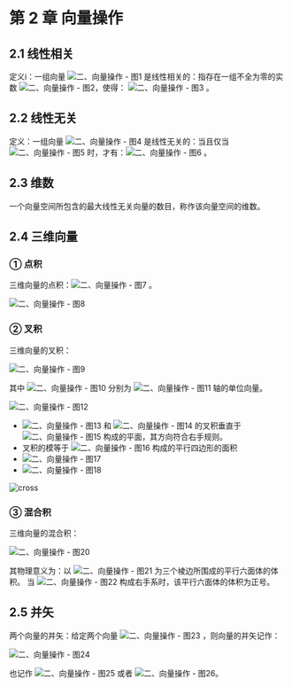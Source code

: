 # 第 2 章 向量操作

## 2.1 线性相关

定义i：一组向量 ![二、向量操作 - 图1](https://gitee.com/wugenqiang/PictureBed/raw/master/NoteBook/20200619112248.svg) 是线性相关的：指存在一组不全为零的实数 ![二、向量操作 - 图2](https://gitee.com/wugenqiang/PictureBed/raw/master/NoteBook/20200619112258.svg)，使得： ![二、向量操作 - 图3](https://gitee.com/wugenqiang/PictureBed/raw/master/NoteBook/20200619112304.svg) 。

## 2.2 线性无关

定义：一组向量 ![二、向量操作 - 图4](https://gitee.com/wugenqiang/PictureBed/raw/master/NoteBook/20200619112331.svg) 是线性无关的：当且仅当 ![二、向量操作 - 图5](https://gitee.com/wugenqiang/PictureBed/raw/master/NoteBook/20200619112338.svg) 时，才有：![二、向量操作 - 图6](https://gitee.com/wugenqiang/PictureBed/raw/master/NoteBook/20200619112347.svg) 。

## 2.3 维数

一个向量空间所包含的最大线性无关向量的数目，称作该向量空间的维数。

## 2.4 三维向量

### ① 点积

三维向量的点积：![二、向量操作 - 图7](https://gitee.com/wugenqiang/PictureBed/raw/master/NoteBook/20200619112558.svg) 。

![二、向量操作 - 图8](https://gitee.com/wugenqiang/PictureBed/raw/master/NoteBook/20200619112604.png)

### ② 叉积

三维向量的叉积：

![二、向量操作 - 图9](https://gitee.com/wugenqiang/PictureBed/raw/master/NoteBook/20200619112806.svg)

其中 ![二、向量操作 - 图10](https://gitee.com/wugenqiang/PictureBed/raw/master/NoteBook/20200619112815.svg) 分别为 ![二、向量操作 - 图11](https://gitee.com/wugenqiang/PictureBed/raw/master/NoteBook/20200619112821.svg) 轴的单位向量。

![二、向量操作 - 图12](https://gitee.com/wugenqiang/PictureBed/raw/master/NoteBook/20200619112813.svg)



- ![二、向量操作 - 图13](https://gitee.com/wugenqiang/PictureBed/raw/master/NoteBook/20200619112901.svg) 和 ![二、向量操作 - 图14](https://gitee.com/wugenqiang/PictureBed/raw/master/NoteBook/20200619112908.svg) 的叉积垂直于 ![二、向量操作 - 图15](https://gitee.com/wugenqiang/PictureBed/raw/master/NoteBook/20200619112911.svg) 构成的平面，其方向符合右手规则。
- 叉积的模等于 ![二、向量操作 - 图16](https://gitee.com/wugenqiang/PictureBed/raw/master/NoteBook/20200619112919.svg) 构成的平行四边形的面积
- ![二、向量操作 - 图17](https://gitee.com/wugenqiang/PictureBed/raw/master/NoteBook/20200619112925.svg)
- ![二、向量操作 - 图18](https://gitee.com/wugenqiang/PictureBed/raw/master/NoteBook/20200619112943.svg)

![cross](https://gitee.com/wugenqiang/PictureBed/raw/master/NoteBook/20200619112947.png)

### ③ 混合积

三维向量的混合积：

![二、向量操作 - 图20](https://gitee.com/wugenqiang/PictureBed/raw/master/NoteBook/20200619113025.svg)

其物理意义为：以 ![二、向量操作 - 图21](https://gitee.com/wugenqiang/PictureBed/raw/master/NoteBook/20200619113028.svg) 为三个棱边所围成的平行六面体的体积。 当 ![二、向量操作 - 图22](https://gitee.com/wugenqiang/PictureBed/raw/master/NoteBook/20200619113031.svg) 构成右手系时，该平行六面体的体积为正号。

## 2.5 并矢

两个向量的并矢：给定两个向量 ![二、向量操作 - 图23](https://gitee.com/wugenqiang/PictureBed/raw/master/NoteBook/20200619113104.svg) ，则向量的并矢记作：

![二、向量操作 - 图24](https://gitee.com/wugenqiang/PictureBed/raw/master/NoteBook/20200619113118.svg)

也记作 ![二、向量操作 - 图25](https://gitee.com/wugenqiang/PictureBed/raw/master/NoteBook/20200619113122.svg) 或者 ![二、向量操作 - 图26](https://gitee.com/wugenqiang/PictureBed/raw/master/NoteBook/20200619113126.svg)。